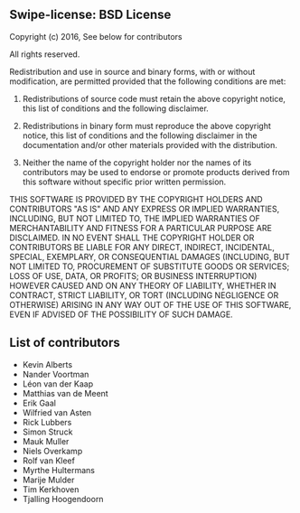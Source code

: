 Swipe-license: BSD License
-----------
Copyright (c) 2016, See below for contributors

All rights reserved.

Redistribution and use in source and binary forms, with or without modification, are permitted provided that the following conditions are met:

1. Redistributions of source code must retain the above copyright notice, this list of conditions and the following disclaimer.

2. Redistributions in binary form must reproduce the above copyright notice, this list of conditions and the following disclaimer in the documentation and/or other materials provided with the distribution.

3. Neither the name of the copyright holder nor the names of its contributors may be used to endorse or promote products derived from this software without specific prior written permission.

THIS SOFTWARE IS PROVIDED BY THE COPYRIGHT HOLDERS AND CONTRIBUTORS "AS IS"
AND ANY EXPRESS OR IMPLIED WARRANTIES, INCLUDING, BUT NOT LIMITED TO, THE IMPLIED
WARRANTIES OF MERCHANTABILITY AND FITNESS FOR A PARTICULAR PURPOSE ARE DISCLAIMED.
IN NO EVENT SHALL THE COPYRIGHT HOLDER OR CONTRIBUTORS BE LIABLE FOR ANY DIRECT, 
INDIRECT, INCIDENTAL, SPECIAL, EXEMPLARY, OR CONSEQUENTIAL DAMAGES (INCLUDING, BUT 
NOT LIMITED TO, PROCUREMENT OF SUBSTITUTE GOODS OR SERVICES; LOSS OF USE, DATA, OR PROFITS;
OR BUSINESS INTERRUPTION) HOWEVER CAUSED AND ON ANY THEORY OF LIABILITY, WHETHER IN CONTRACT,
STRICT LIABILITY, OR TORT (INCLUDING NEGLIGENCE OR OTHERWISE) ARISING IN ANY WAY OUT OF THE USE
OF THIS SOFTWARE, EVEN IF ADVISED OF THE POSSIBILITY OF SUCH DAMAGE.


List of contributors
--------------------
- Kevin Alberts
- Nander Voortman
- Léon van der Kaap
- Matthias van de Meent
- Erik Gaal
- Wilfried van Asten
- Rick Lubbers
- Simon Struck
- Mauk Muller
- Niels Overkamp
- Rolf van Kleef
- Myrthe Hultermans
- Marije Mulder
- Tim Kerkhoven
- Tjalling Hoogendoorn
